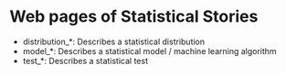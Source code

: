 # Web pages of Statistical Stories

- distribution_*: Describes a statistical distribution
- model_*: Describes a statistical model / machine learning algorithm
- test_*: Describes a statistical test
